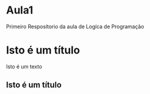 # Aula1
Primeiro Resposítorio da aula de Logíca de Programação

# Isto é um título
Isto é um texto
## Isto é um título
